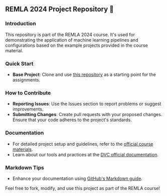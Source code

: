 ## REMLA 2024 Project Repository 👋

### Introduction
This repository is part of the REMLA 2024 course. It's used for demonstrating the application of machine learning pipelines and configurations based on the example projects provided in the course material.

### Quick Start
- **Base Project**: Clone and use [this repository](https://github.com/proksch/sms1) as a starting point for the assignments.

### How to Contribute
- **Reporting Issues**: Use the Issues section to report problems or suggest improvements.
- **Submitting Changes**: Create pull requests with your proposed changes. Ensure that your code adheres to the project's standards.

### Documentation
- For detailed project setup and guidelines, refer to the [official course materials](https://github.com/proksch/sms1/wiki).
- Learn about our tools and practices at the [DVC official documentation](https://dvc.org/doc).

### Markdown Tips
- Enhance your documentation using [GitHub's Markdown guide](https://docs.github.com/github/writing-on-github/getting-started-with-writing-and-formatting-on-github/basic-writing-and-formatting-syntax).

Feel free to fork, modify, and use this project as part of the REMLA course!
